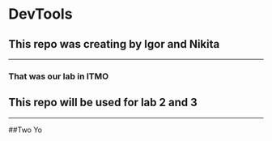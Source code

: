 # DevTools
## This repo was creating by Igor and Nikita
---
### That was our lab in ITMO
## This repo will be used for lab 2 and 3
---
##Two Yo
